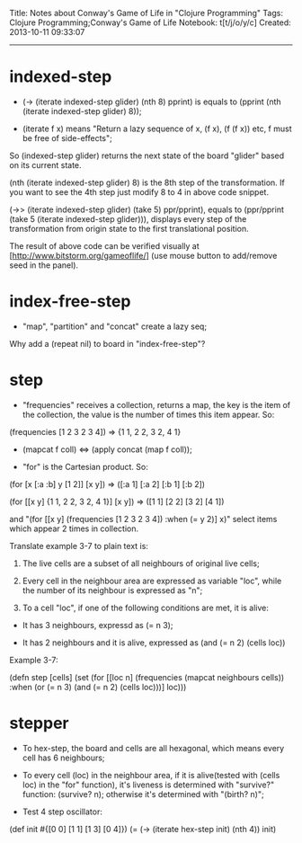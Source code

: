 Title: Notes about Conway's Game of Life in "Clojure Programming"
Tags: Clojure Programming;Conway's Game of Life
Notebook: t[t/j/o/y/c]
Created: 2013-10-11 09:33:07

------

# indexed-step

 

* (-> (iterate indexed-step glider) (nth 8) pprint) is equals to (pprint (nth (iterate indexed-step glider) 8));

 

* (iterate f x) means "Return a lazy sequence of x, (f x), (f (f x)) etc, f must be free of side-effects";

 

So (indexed-step glider) returns the next state of the board "glider" based on its current state. 

 

(nth (iterate indexed-step glider) 8) is the 8th step of the transformation. If you want to see the 4th step just modify 8 to 4 in above code snippet.

 

(->> (iterate indexed-step glider) (take 5) ppr/pprint), equals to (ppr/pprint (take 5 (iterate indexed-step glider))), displays every step of the transformation from origin state to the first translational position.

 

The result of above code can be verified visually at [http://www.bitstorm.org/gameoflife/] (use mouse button to add/remove seed in the panel).

 

# index-free-step

 

* "map", "partition" and "concat" create a lazy seq;

 

Why add a (repeat nil) to board in "index-free-step"?

 

# step

 

* "frequencies" receives a collection, returns a map, the key is the item of the collection, the value is the number of times this item appear. So:

 

 (frequencies [1 2 3 2 3 4]) => {1 1, 2 2, 3 2, 4 1}

 

* (mapcat f coll) <=> (apply concat (map f coll));

 

* "for" is the Cartesian product. So:

 

 (for [x [:a :b] y [1 2]] [x y]) => ([:a 1] [:a 2] [:b 1] [:b 2])

 (for [[x y] {1 1, 2 2, 3 2, 4 1}] [x y]) => ([1 1] [2 2] [3 2] [4 1])

 

and "(for [[x y] (frequencies [1 2 3 2 3 4]) :when (= y 2)] x)" select items which appear 2 times in collection.

 

Translate example 3-7 to plain text is:

 

1. The live cells are a subset of all neighbours of original live cells;

 

1. Every cell in the neighbour area are expressed as variable "loc", while the number of its neighbour is expressed as "n";

 

1. To a cell "loc", if one of the following conditions are met, it is alive:

 

 * It has 3 neighbours, expressd as (= n 3);

 

 * It has 2 neighbours and it is alive, expressed as (and (= n 2) (cells loc))

 

Example 3-7:

 

 (defn step 
  [cells] 
  (set (for [[loc n] (frequencies (mapcat neighbours cells)) 
     :when (or (= n 3) (and (= n 2) (cells loc)))] 
    loc))) 

 

# stepper

 

* To hex-step, the board and cells are all hexagonal, which means every cell has 6 neighbours;

 

* To every cell (loc) in the neighbour area, if it is alive(tested with (cells loc) in the "for" function), it's liveness is determined with "survive?" function: (survive? n); otherwise it's determined with "(birth? n)";

 

* Test 4 step oscillator:

 

 (def init #{[0 0] [1 1] [1 3] [0 4]}) 
 (= (-> (iterate hex-step init) (nth 4)) init)